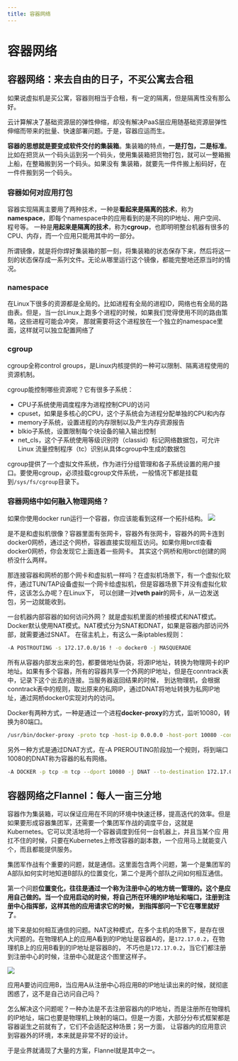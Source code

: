 ```yaml
---
title: 容器网络
---
```

# 容器网络

## 容器网络：来去自由的日子，不买公寓去合租
如果说虚拟机是买公寓，容器则相当于合租，有一定的隔离，但是隔离性没有那么好。

云计算解决了基础资源层的弹性伸缩，却没有解决PaaS层应用随基础资源层弹性伸缩而带来的批量、快速部署问题。于是，容器应运而生。

**容器的思想就是要变成软件交付的集装箱**。集装箱的特点，**一是打包，二是标准**。比如在把货从一个码头运到另一个码头，使用集装箱把货物打包，就可以一整箱搬上船，在整箱搬到另一个码头。如果没有
集装箱，就要先一件件搬上船码好，在一件件搬到另一个码头。

### 容器如何对应用打包

容器实现隔离主要用了两种技术，一种是**看起来是隔离的技术**，称为**namespace**，即每个namespace中的应用看到的是不同的IP地址、用户空间、程号等。
一种是**用起来是隔离的技术**，称为**cgroup**，也即明明整台机器有很多的CPU、内存，而一个应用只能用其中的一部分。

所谓镜像，就是将你焊好集装箱的那一刻，将集装箱的状态保存下来，然后将这一刻的状态保存成一系列文件。无论从哪里运行这个镜像，都能完整地还原当时的情况。

### namespace
在Linux下很多的资源都是全局的。比如进程有全局的进程ID，网络也有全局的路由表。但是，当一台Linux上跑多个进程的时候，如果我们觉得使用不同的路由策略，这些进程可能会冲突，
那就需要将这个进程放在一个独立的namespace里面，这样就可以独立配置网络了

### cgroup
cgroup全称control groups，是Linux内核提供的一种可以限制、隔离进程使用的资源机制。

cgroup能控制哪些资源呢？它有很多子系统：
- CPU子系统使用调度程序为进程控制CPU的访问
- cpuset，如果是多核心的CPU，这个子系统会为进程分配单独的CPU和内存
- memory子系统，设置进程的内存限制以及产生内存资源报告
- blkio子系统，设置限制每个块设备的输入输出控制
- net_cls，这个子系统使用等级识别符（classid）标记网络数据包，可允许Linux 流量控制程序（tc）识别从具体cgroup中生成的数据包

cgroup提供了一个虚拟文件系统，作为进行分组管理和各子系统设置的用户接口。要使用cgroup，必须挂载cgroup文件系统，一般情况下都是挂载到`/sys/fs/cgroup`目录下。

### 容器网络中如何融入物理网络？

如果你使用docker run运行一个容器，你应该能看到这样一个拓扑结构。
![](/images/network-protocol/dockernet.jpg)

是不是和虚拟机很像？容器里面有张网卡，容器外有张网卡，容器外的网卡连到docker0网桥，通过这个网桥，容器直接实现相互访问。如果你用brctl查看docker0网桥，你会发现它上面连着一些网卡。
其实这个网桥和用brctl创建的网桥没什么两样。

那连接容器和网桥的那个网卡和虚拟机一样吗？在虚拟机场景下，有一个虚拟化软件，通过TUN/TAP设备虚拟一个网卡给虚拟机，但是容器场景下并没有虚拟化软件，这该怎么办呢？在Linux下，
可以创建一对**veth pair**的网卡，从一边发送包，另一边就能收到。

一台机器内部容器的如何访问外网？
就是虚拟机里面的桥接模式和NAT模式。Docker默认使用NAT模式。NAT模式分为SNAT和DNAT，如果是容器内部访问外部，就需要通过SNAT。
在宿主机上，有这么一条iptables规则：
```bash
-A POSTROUTING -s 172.17.0.0/16 ! -o docker0 -j MASQUERADE
```

所有从容器内部发出来的包，都要做地址伪装，将源IP地址，转换为物理网卡的IP地址。如果有多个容器，所有的容器共享一个外网的IP地址，但是在conntrack表中，记录下这个出去的连接。当服务器返回结果的时候，
到达物理机，会根据conntrack表中的规则，取出原来的私网IP，通过DNAT将地址转换为私网IP地址，通过网桥docker0实现对内的访问。

Docker有两种方式，一种是通过一个进程**docker-proxy**的方式，监听10080，转换为80端口。
```bash
/usr/bin/docker-proxy -proto tcp -host-ip 0.0.0.0 -host-port 10080 -container-ip 172.17.0.2 -container-port 80
```

另外一种方式是通过DNAT方式，在-A PREROUTING阶段加一个规则，将到端口10080的DNAT称为容器的私有网络。
```bash
-A DOCKER -p tcp -m tcp --dport 10080 -j DNAT --to-destination 172.17.0.2:80
```

## 容器网络之Flannel：每人一亩三分地

容器作为集装箱，可以保证应用在不同的环境中快速迁移，提高迭代的效率。但是如果要形成容器集团军，还需要一个集团军作战的调度平台，这就是Kubernetes。它可以灵活地将一个容器调度到任何一台机器上，并且当某个应
用扛不住的时候，只要在Kubernetes上修改容器的副本数，一个应用马上就能变八个，而且都能提供服务。

集团军作战有个重要的问题，就是通信。这里面包含两个问题，第一个是集团军的A部队如何实时地知道B部队的位置变化，第二个是两个部队之间如何相互通信。

第一个问题**位置变化，往往是通过一个称为注册中心的地方统一管理的。这个是应用自己做的。当一个应用启动的时候，将自己所在环境的IP地址和端口，注册到注册中心指挥部，这样其他的应用请求它的时候，
到指挥部问一下它在哪里就好了**。

接下来是如何相互通信的问题。NAT这种模式，在多个主机的场景下，是存在很大问题的。在物理机A上的应用A看到的IP地址是容器A的，是`172.17.0.2`，在物理机B上的应用B看到的IP地址是容器B的，
不巧也是`172.17.0.2`，当它们都注册到注册中心的时候，注册中心就是这个图里这样子。

![](/images/network-protocol/flannel1.jpg)

应用A要访问应用B，当应用A从注册中心将应用B的IP地址读出来的时候，就彻底困惑了，这不是自己访问自己吗？

怎么解决这个问题呢？一种办法是不去注册容器内的IP地址，而是注册所在物理机的IP地址，端口也要是物理机上映射的端口。但是一方面，大部分分布式框架都是容器诞生之前就有了，它们不会适配这种场景；另一方面，
让容器内的应用意识到容器外的环境，本来就是非常不好的设计。

于是业界就涌现了大量的方案，Flannel就是其中之一。
